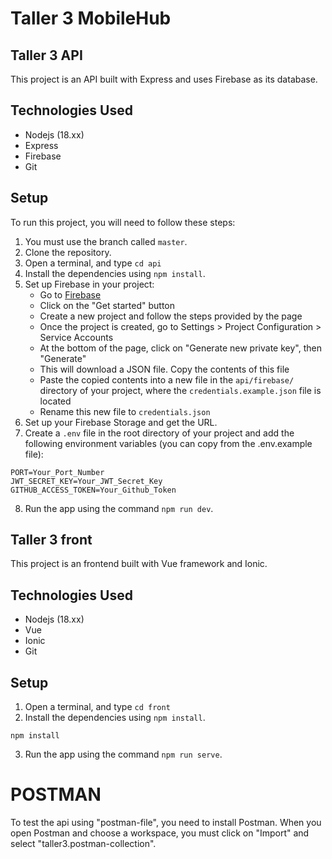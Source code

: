 # Taller 3 MobileHub


## Taller 3 API

This project is an API built with Express and uses Firebase as its database.

## Technologies Used

- Nodejs (18.xx)
- Express
- Firebase
- Git

## Setup

To run this project, you will need to follow these steps:

1. You must use the branch called `master`.
2. Clone the repository.
3. Open a terminal, and type `cd api`
4. Install the dependencies using `npm install`.
5. Set up Firebase in your project:
   - Go to [Firebase](https://firebase.google.com)
   - Click on the "Get started" button
   - Create a new project and follow the steps provided by the page
   - Once the project is created, go to Settings > Project Configuration > Service Accounts
   - At the bottom of the page, click on "Generate new private key", then "Generate"
   - This will download a JSON file. Copy the contents of this file
   - Paste the copied contents into a new file in the `api/firebase/` directory of your project, where the `credentials.example.json` file is located
   - Rename this new file to `credentials.json`
6. Set up your Firebase Storage and get the URL.
7. Create a `.env` file in the root directory of your project and add the following environment variables (you can copy from the .env.example file):

```properties
PORT=Your_Port_Number
JWT_SECRET_KEY=Your_JWT_Secret_Key 
GITHUB_ACCESS_TOKEN=Your_Github_Token
```
8. Run the app using the command `npm run dev`.


## Taller 3 front

This project is an frontend built with Vue framework and Ionic.

## Technologies Used

- Nodejs (18.xx)
- Vue
- Ionic
- Git

## Setup

1. Open a terminal, and type `cd front`
2. Install the dependencies using `npm install`.
```
npm install
```
3. Run the app using the command `npm run serve`.


# POSTMAN

To test the api using "postman-file", you need to install Postman. When you open Postman and choose a workspace, you must click on "Import" and select "taller3.postman-collection".